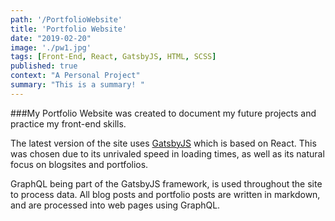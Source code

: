 ```yaml
---
path: '/PortfolioWebsite'
title: 'Portfolio Website'
date: "2019-02-20"
image: './pw1.jpg'
tags: [Front-End, React, GatsbyJS, HTML, SCSS]
published: true
context: "A Personal Project"
summary: "This is a summary! "
---
```

###My Portfolio Website was created to document my future projects and practice my front-end skills.

<!--&nbsp;-->

The latest version of the site uses [GatsbyJS](https://www.gatsbyjs.org/) which is based on React. This was chosen due to its unrivaled speed in loading times, as well as its natural focus on blogsites and portfolios.

GraphQL being part of the GatsbyJS framework, is used throughout the site to process data. All blog posts and portfolio posts are written in markdown, and are processed into web pages using GraphQL. 

